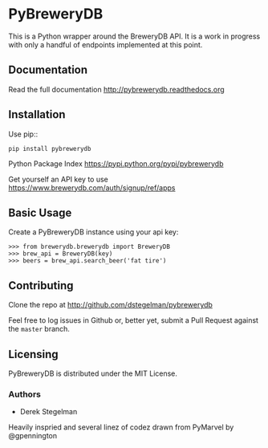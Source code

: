 PyBreweryDB
===========

This is a Python wrapper around the BreweryDB API.  It is a work in progress with
only a handful of endpoints implemented at this point.


Documentation
-------------

Read the full documentation http://pybrewerydb.readthedocs.org


Installation
------------
Use pip::

    pip install pybrewerydb

Python Package Index https://pypi.python.org/pypi/pybrewerydb

Get yourself an API key to use https://www.brewerydb.com/auth/signup/ref/apps


Basic Usage
-----------

Create a PyBreweryDB instance using your api key:

    >>> from brewerydb.brewerydb import BreweryDB
    >>> brew_api = BreweryDB(key)
    >>> beers = brew_api.search_beer('fat tire')

Contributing
------------

Clone the repo at http://github.com/dstegelman/pybrewerydb

Feel free to log issues in Github or, better yet, submit a Pull Request against the ``master`` branch.

Licensing
---------

PyBreweryDB is distributed under the MIT License.
    

### Authors

* Derek Stegelman

Heavily inspried and several linez of codez drawn from PyMarvel by @gpennington
